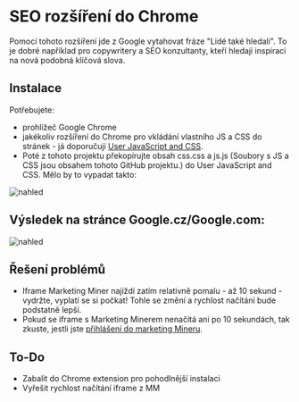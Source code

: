 # SEO rozšíření do Chrome

Pomocí tohoto rozšíření jde z Google vytahovat fráze "Lidé také hledali". To je dobré například pro copywritery a SEO konzultanty, kteří hledají inspiraci na nová podobná klíčová slova.

## Instalace
Potřebujete:
* prohlížeč Google Chrome
* jakékoliv rozšíření do Chrome pro vkládání vlastního JS a CSS do stránek - já doporučuji 
[User JavaScript and CSS](https://chrome.google.com/webstore/detail/user-javascript-and-css/nbhcbdghjpllgmfilhnhkllmkecfmpld). 
* Poté z tohoto projektu překopírujte obsah css.css a js.js (Soubory s JS a CSS jsou obsahem tohoto GitHub projektu.) do User JavaScript and CSS. Mělo by to vypadat takto:

![nahled](http://hlavinka.cz/seoskoleni/seo-extension-chrome.png)

## Výsledek na stránce Google.cz/Google.com:
![nahled](http://hlavinka.cz/seoskoleni/m.jpg)

## Řešení problémů
* Iframe Marketing Miner najíždí zatím relativně pomalu - až 10 sekund - vydržte, vyplatí se si počkat! Tohle se změní a rychlost načítání bude podstatně lepší.
* Pokud se iframe s Marketing Minerem nenačítá ani po 10 sekundách, tak zkuste, jestli jste [přihlášení do marketing Mineru](https://www.marketingminer.com/cs/login).


## To-Do
* Zabalit do Chrome extension pro pohodlnější instalaci
* Vyřešit rychlost načítání iframe z MM
